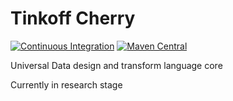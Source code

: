 # Tinkoff Cherry

[![Continuous Integration](https://github.com/Tinkoff/cherry/actions/workflows/ci.yml/badge.svg)](https://github.com/Tinkoff/cherry/actions/workflows/ci.yml)
[![Maven Central](https://maven-badges.herokuapp.com/maven-central/ru.tinkoff/cherry-lamr/badge.svg)](https://maven-badges.herokuapp.com/maven-central/ru.tinkoff/cherry-lamr_3)

Universal Data design and transform language core 

Currently in research stage

